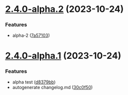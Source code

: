 # [2.4.0-alpha.2](https://github.com/Kyun2da/react-native-kyun2da/compare/v2.4.0-alpha.1...v2.4.0-alpha.2) (2023-10-24)


### Features

* alpha-2 ([7a57103](https://github.com/Kyun2da/react-native-kyun2da/commit/7a57103829c7150f4302540e907e3065c5ea2ea3))

# [2.4.0-alpha.1](https://github.com/Kyun2da/react-native-kyun2da/compare/v2.3.0...v2.4.0-alpha.1) (2023-10-24)


### Features

* alpha test ([d8379bb](https://github.com/Kyun2da/react-native-kyun2da/commit/d8379bb4419d1bfe684774d6bfdfcad99debbf48))
* autogenerate changelog.md ([30c0f50](https://github.com/Kyun2da/react-native-kyun2da/commit/30c0f50b96e171c6e38e19a9f2e0fcd938991842))
